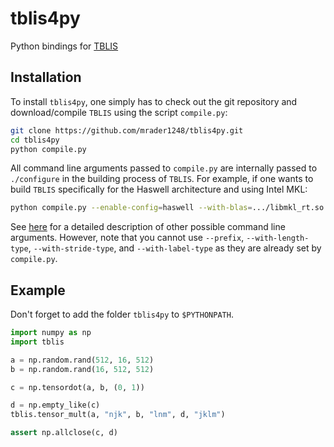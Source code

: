# tblis4py
Python bindings for [TBLIS](https://github.com/devinamatthews/tblis/)

## Installation ##
To install `tblis4py`, one simply has to check out the git repository and download/compile `TBLIS` using the script `compile.py`:
```bash
git clone https://github.com/mrader1248/tblis4py.git
cd tblis4py
python compile.py
```

All command line arguments passed to `compile.py` are internally passed to `./configure` in the building process of `TBLIS`. For example, if one wants to build `TBLIS` specifically for the Haswell architecture and using Intel MKL:
```bash
python compile.py --enable-config=haswell --with-blas=.../libmkl_rt.so
```
See [here](https://github.com/devinamatthews/tblis/wiki/Building) for a detailed description of other possible command line arguments. However, note that you cannot use `--prefix`, `--with-length-type`, `--with-stride-type`, and `--with-label-type` as they are already set by `compile.py`.

## Example ##
Don't forget to add the folder `tblis4py` to `$PYTHONPATH`.

```python
import numpy as np
import tblis

a = np.random.rand(512, 16, 512)
b = np.random.rand(16, 512, 512)

c = np.tensordot(a, b, (0, 1))

d = np.empty_like(c)
tblis.tensor_mult(a, "njk", b, "lnm", d, "jklm")

assert np.allclose(c, d)
```
